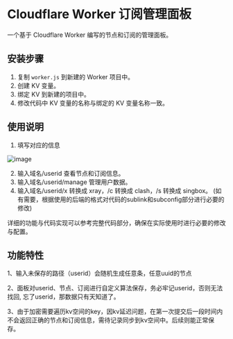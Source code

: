 # Cloudflare Worker 订阅管理面板

一个基于 Cloudflare Worker 编写的节点和订阅的管理面板。

## 安装步骤

1. 复制 `worker.js` 到新建的 Worker 项目中。
2. 创建 KV 变量。
3. 绑定 KV 到新建的项目中。
4. 修改代码中 KV 变量的名称与绑定的 KV 变量名称一致。

## 使用说明

1. 填写对应的信息

![image](https://github.com/user-attachments/assets/f47fbe5f-5276-4705-8aa6-7fc30e8bde5e)


2. 输入域名/userid 查看节点和订阅信息。
3. 输入域名/userid/manage 管理用户数据。
4. 输入域名/userid/x 转换成 xray，/c 转换成 clash，/s 转换成 singbox。
(如有需要，根据使用的后端的格式对代码的sublink和subconfig部分进行必要的修改)

详细的功能与代码实现可以参考完整代码部分，确保在实际使用时进行必要的修改与配置。

## 功能特性
1、输入未保存的路径（userid）会随机生成任意条，任意uuid的节点

2、面板对userid、节点、订阅进行自定义算法保存，务必牢记userid，否则无法找回, 忘了userid，那数据只有天知道了。

3、由于加密需要遍历kv空间的key，因kv延迟问题，在第一次提交后一段时间内不会返回正确的节点和订阅信息，需待记录同步到kv空间中。后续则能正常保存。

